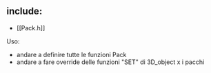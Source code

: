 ## include:
- [[Pack.h]]

Uso:
* andare a definire tutte le funzioni Pack
* andare a fare override delle funzioni "SET" di 3D_object x i pacchi